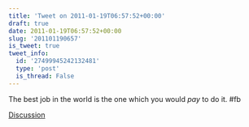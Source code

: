 ```yaml
---
title: 'Tweet on 2011-01-19T06:57:52+00:00'
draft: true
date: 2011-01-19T06:57:52+00:00
slug: '201101190657'
is_tweet: true
tweet_info:
  id: '27499945242132481'
  type: 'post'
  is_thread: False
---
```




The best job in the world is the one which you would *pay* to do it. #fb

[Discussion](https://x.com/sytelus/status/27499945242132481)
